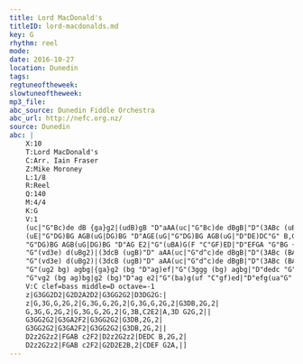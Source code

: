 ```yaml
---
title: Lord MacDonald's
titleID: lord-macdonalds.md
key: G
rhythm: reel
mode:
date: 2016-10-27
location: Dunedin
tags:
regtuneoftheweek:
slowtuneoftheweek:
mp3_file:
abc_source: Dunedin Fiddle Orchestra
abc_url: http://nefc.org.nz/
source: Dunedin
abc: |
    X:10
    T:Lord MacDonald's
    C:Arr. Iain Fraser
    Z:Mike Moroney
    L:1/8
    R:Reel
    Q:140
    M:4/4
    K:G
    V:1
    (uc|"G"Bc)de dB {ga}g2|(udB)gB "D"aAA(uc|"G"Bc)de dBgB|"D"(3ABc (uB{cB}A) "G"BG G :|
    (uE|"G"DG)BG AGB(uG|DG)BG "D"AGE(uG|"G"DG)BG AGB(uG|"D"DE)DC"G" B,G,G,(uE|
    "G"DG)BG AGB(uG|DG)BG "D"AG E2|"G"(uBA)G(F "C"GF)ED|"D"EFGA "G"BG {GA}vG2||
    "G"(vd3e) d(uBg2)|(3dcB (ugB)"D" aAA(uc|"G"d^c)de dBgB|"D"(3ABc (BA) "G"BG G2|
    "G"(vd3e) d(uBg2)|(3dcB (ugB)"D" aAA(uc|"G"d^c)de dBgB|"D"(3ABc (BA)"G" BG G2||
    "G"(ug2 bg) agbg|{ga}g2 (bg "D"ag)ef|"G"(3ggg (bg) agbg|"D"dedc "G"BGGd|
    "G"vg2 (bg ag)bg|g2 (bg)"D"ag e2|"G"(ba)g(uf "C"gf)ed|"D"efg(ua"G" ba) {ga}a|]
    V:C clef=bass middle=D octave=-1
    z|G3GG2D2|G2D2A2D2|G3GG2G2|D3DG2G:|
    z|G,3G,G,2G,2|G,3G,G,2G,2|G,3G,G,2G,2|G3DB,2G,2|
    G,3G,G,2G,2|G,3G,G,2G,2|G,3B,C2E2|A,3D G2G,2||
    G3GG2G2|G3GA2F2|G3GG2G2|G3DB,2G,2|
    G3GG2G2|G3GA2F2|G3GG2G2|G3DB,2G,2||
    D2z2G2z2|FGAB c2F2|D2z2G2z2|DEDC B,2G,2|
    D2z2G2z2|FGAB c2F2|G2D2E2B,2|CDEF G2A,|]
---
```

